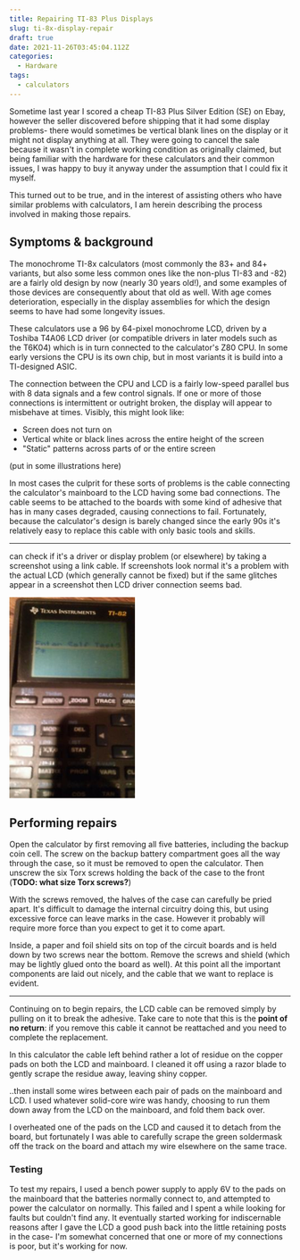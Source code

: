```yaml
---
title: Repairing TI-83 Plus Displays
slug: ti-8x-display-repair
draft: true
date: 2021-11-26T03:45:04.112Z
categories:
  - Hardware
tags:
  - calculators
---
```

Sometime last year I scored a cheap TI-83 Plus Silver Edition (SE) on Ebay, however the seller discovered before shipping that it had some display problems- there would sometimes be vertical blank lines on the display or it might not display anything at all. They were going to cancel the sale because it wasn't in complete working condition as originally claimed, but being familiar with the hardware for these calculators and their common issues, I was happy to buy it anyway under the assumption that I could fix it myself.

This turned out to be true, and in the interest of assisting others who have similar problems with calculators, I am herein  describing the process involved in making those repairs.

## Symptoms & background

The monochrome TI-8x calculators (most commonly the 83+ and 84+ variants, but also some less common ones like the non-plus TI-83 and -82) are a fairly old design by now (nearly 30 years old!), and some examples of those devices are consequently about that old as well. With age comes deterioration, especially in the display assemblies for which the design seems to have had some longevity issues.

These calculators use a 96 by 64-pixel monochrome LCD, driven by a Toshiba T4A06 LCD driver (or compatible drivers in later models such as the T6K04) which is in turn connected to the calculator's Z80 CPU. In some early versions the CPU is its own chip, but in most variants it is build into a TI-designed ASIC.

The connection between the CPU and LCD is a fairly low-speed parallel bus with 8 data signals and a few control signals. If one or more of those connections is intermittent or outright broken, the display will appear to misbehave at times. Visibly, this might look like:

 * Screen does not turn on
 * Vertical white or black lines across the entire height of the screen
 * "Static" patterns across parts of or the entire screen

(put in some illustrations here)

In most cases the culprit for these sorts of problems is the cable connecting the calculator's mainboard to the LCD having some bad connections. The cable seems to be attached to the boards with some kind of adhesive that has in many cases degraded, causing connections to fail. Fortunately, because the calculator's design is barely changed since the early 90s it's relatively easy to replace this cable with only basic tools and skills.

---

can check if it's a driver or display problem (or elsewhere) by taking a screenshot using a link cable. If screenshots look normal it's a problem with the actual LCD (which generally cannot be fixed) but if the same glitches appear in a screenshot then LCD driver connection seems bad.


![A TI-82 with horizontal lines indicating a fault in row driver connections between the driver and the actual LCD, which would not be fixed by this procedure.](/static/images/hrgymqv-1-.jpeg)

## Performing repairs

Open the calculator by first removing all five batteries, including the backup coin cell. The screw on the backup battery compartment goes all the way through the case, so it must be removed to open the calculator. Then unscrew the six Torx screws holding the back of the case to the front (**TODO: what size Torx screws?**)

With the screws removed, the halves of the case can carefully be pried apart. It's difficult to damage the internal circuitry doing this, but using excessive force can leave marks in the case. However it probably will require more force than you expect to get it to come apart.

Inside, a paper and foil shield sits on top of the circuit boards and is held down by two screws near the bottom. Remove the screws and shield (which may be lightly glued onto the board as well). At this point all the important components are laid out nicely, and the cable that we want to replace is evident.

---

Continuing on to begin repairs, the LCD cable can be removed simply by pulling on it to break the adhesive. Take care to note that this is the **point of no return**: if you remove this cable it cannot be reattached and you need to complete the replacement.

In this calculator the cable left behind rather a lot of residue on the copper pads on both the LCD and mainboard. I cleaned it off using a razor blade to gently scrape the residue away, leaving shiny copper.

..then install some wires between each pair of pads on the mainboard and LCD. I used whatever solid-core wire was handy, choosing to run them down away from the LCD on the mainboard, and fold them back over.

I overheated one of the pads on the LCD and caused it to detach from the board, but fortunately I was able to carefully scrape the green soldermask off the track on the  board and attach my wire elsewhere on the same trace.

### Testing

To test my repairs, I used a bench power supply to apply 6V to the pads on the mainboard that the batteries normally connect to, and attempted to power the calculator on normally. This failed and I spent a while looking for faults but couldn't find any. It eventually started working for indiscernable reasons after I gave the LCD a good push back into the little retaining posts in the case- I'm somewhat concerned that one or more of my connections is poor, but it's working for now.